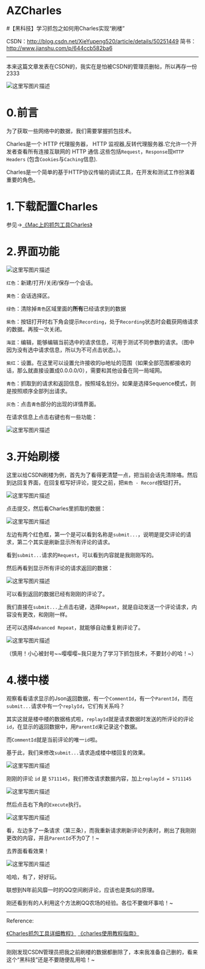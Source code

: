 # AZCharles
#【黑科技】学习抓包之如何用Charles实现“刷楼”

CSDN：http://blog.csdn.net/XieYupeng520/article/details/50251449
简书：http://www.jianshu.com/p/644ccb582ba6

---

本来这篇文章发表在CSDN的，我实在是怕被CSDN的管理员删帖，所以再存一份2333

![这里写图片描述](http://img.blog.csdn.net/20151210152419387)

0.前言
===
为了获取一些网络中的数据，我们需要掌握抓包技术。

Charles是一个 HTTP 代理服务器， HTTP 监视器,反转代理服务器.它允许一个开发者查看所有连接互联网的 HTTP 通信.这些包括`Request`，`Response`现`HTTP Headers` (包含`Cookies`与`Caching`信息).

Charles是一个简单的基于HTTP协议传输的调试工具，在开发和测试工作扮演着重要的角色。   


1.下载配置Charles
===

参见->[《Mac上的抓包工具Charles》](http://blog.csdn.net/jiangwei0910410003/article/details/41620363)

2.界面功能
===

![这里写图片描述](http://img.blog.csdn.net/20151210163706481)

`红色`：新建/打开/关闭/保存一个会话。

`黄色`：会话选择区。

`绿色`：清除掉`青色`区域里面的**所有**已经请求到的数据

`紫色`：按钮打开时右下角会提示`Recording`，处于`Recording`状态时会截获网络请求的数据。再按一次关闭。

`海蓝`：编辑，能够编辑当前选中的请求信息，可用于测试不同参数的请求。（图中因为没有选中请求信息，所以为不可点击状态。）。

`紫红`：设置。在这里可以设置允许接收的ip地址的范围（如果全部范围都接收的话，那么就直接设置成0.0.0.0/0），需要和其他设备在同一局域网。

`青色`：抓取到的请求和返回信息，按照域名划分。如果是选择Sequence模式，则是按照顺序全部列出请求。

`灰色`：点击`青色`部分的出现的详情界面。

在请求信息上点击右键也有一些功能：

![这里写图片描述](http://img.blog.csdn.net/20151210165633961)

3.开始刷楼
===
这里以给CSDN刷楼为例，首先为了看得更清楚一点，把当前会话先清除咯。然后到达回复界面，在回复框写好评论，提交之前，把`紫色 - Record`按钮打开。

![这里写图片描述](http://img.blog.csdn.net/20151210170947015)

点击提交，然后看Charles里抓取的数据：

![这里写图片描述](http://img.blog.csdn.net/20151210171203658)

左边有两个红色框，第一个是可以看到名称是`submit...`，说明是提交评论的请求，第二个其实是刷新显示所有评论的请求。

看到`submit...`请求的`Request`，可以看到内容就是我刚刚写的。

然后再看到显示所有评论的请求返回的数据：

![这里写图片描述](http://img.blog.csdn.net/20151210172031208)

可以看到返回的数据已经有刚刚的评论了。

我们直接在`submit...`上点击右键，选择`Repeat`，就是自动发送一个评论请求，内容没有更改，和刚刚一样。

还可以选择`Advanced Repeat`，就能够自动重复刷评论了。

![这里写图片描述](http://img.blog.csdn.net/20151210172654994)

（慎用！小心被封号~~嘤嘤嘤~我只是为了学习下抓包技术，不要封小的哈！~）

4.楼中楼
===

观察看看请求显示的Json返回数据，有一个`CommentId`，有一个`ParentId`，而在`submit...`请求中有一个`replyId`，它们有关系吗？

其实这就是楼中楼的数据格式啦，`replayId`就是请求数据时发送的所评论的评论`id`，在显示的返回数据中，用`ParentId`来记录这个数据。

而`CommentId`就是当前评论的唯一`id`啦。

基于此，我们来修改`submit...`请求造成楼中楼回复的效果。

![这里写图片描述](http://img.blog.csdn.net/20151210173452926)

刚刚的评论 `id` 是 `5711145`，我们修改请求数据内容，加上`replayId = 5711145`

![这里写图片描述](http://img.blog.csdn.net/20151210173702090)

然后点击右下角的`Execute`执行。

![这里写图片描述](http://img.blog.csdn.net/20151210174025145)

看，左边多了一条请求（第三条），而我重新请求刷新评论列表时，刷出了我刚刚更改的内容，并且`ParentId`不为0了！~

去界面看看效果！

![这里写图片描述](http://img.blog.csdn.net/20151210174250958)

哈哈，有了，好好玩。


联想到N年前风靡一时的QQ空间刷评论，应该也是类似的原理。

刚还看到有的人利用这个方法刷QQ农场的经验。各位不要做坏事哈！~

---

Reference:

[《Charles抓包工具详细教程》](http://jingyan.baidu.com/album/5bbb5a1b4cb92513eaa1797a.html?picindex=2)
[《charles使用教程指南》](http://drops.wooyun.org/tips/2423)

---

刚刚发现CSDN管理员把我之前刷楼的数据都删除了，本来我准备自己删的，看来这个“黑科技”还是不要随便乱用哈！~

